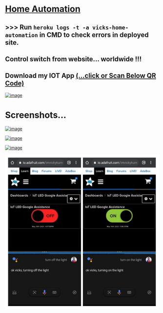 # [Home Automation](https://vixtest.herokuapp.com/)

## >>> Run `heroku logs -t -a vicks-home-automation` in CMD to check errors in deployed site.

## Control switch from website... worldwide !!!

## Download my IOT App [(...click or Scan Below QR Code)](https://imvickykumar999.herokuapp.com/qrcode)

[![image](https://user-images.githubusercontent.com/50515418/117675559-4b505c80-b1ca-11eb-80ac-650e322bb888.png)](https://github.com/imvickykumar999/home-automation/raw/main/Android/app-debug.apk)

# Screenshots...

[![image](https://user-images.githubusercontent.com/50515418/117656011-6b295580-b1b5-11eb-80b5-afd4ea749b70.png)](https://ifttt.com/home)

[![image](https://user-images.githubusercontent.com/50515418/117656087-898f5100-b1b5-11eb-91ae-6f4b030c7c54.png)](https://console.firebase.google.com/u/0/project/home-automation-336c0/database/home-automation-336c0-default-rtdb/data)

[![image](https://user-images.githubusercontent.com/50515418/117656168-a1ff6b80-b1b5-11eb-9943-2232ee1fbc0f.png)](https://io.adafruit.com/imvickykumar999/dashboards/iot-led-google-assistance)

[![Google Assistance](https://github.com/imvickykumar999/home-automation/blob/main/Firebase/Arduino/INO%20Sketch/Adafruit_Google_Assistance_LED/pp.jpg?raw=true)](https://iotdesignpro.com/projects/google-assistant-controlled-led-using-ESP32-and-adafruit-io)
